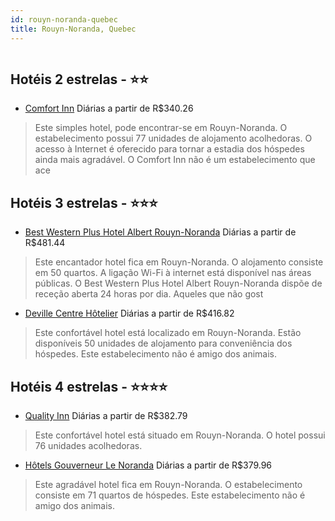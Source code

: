 ```yaml
---
id: rouyn-noranda-quebec
title: Rouyn-Noranda, Quebec
---
```


<center><img src="http://photos.hotelbeds.com/giata/10/104129/104129a_hb_a_052.jpg" alt="" /></center>


## Hotéis 2 estrelas - ⭐️⭐️

-    [Comfort Inn](https://www.hurb.com/hoteis/rouyn-noranda/comfort-inn-JNP-JP063381?cmp=18055) Diárias a partir de R$340.26
   > Este simples hotel, pode encontrar-se em Rouyn-Noranda. O estabelecimento possui 77 unidades de alojamento acolhedoras. O acesso à Internet é oferecido para tornar a estadia dos hóspedes ainda mais agradável. O Comfort Inn não é um estabelecimento que ace

## Hotéis 3 estrelas - ⭐️⭐️⭐️

-    [Best Western Plus Hotel Albert Rouyn-Noranda](https://www.hurb.com/hoteis/rouyn-noranda/best-western-plus-hotel-albert-rouyn-noranda-JNP-JP733586?cmp=18055) Diárias a partir de R$481.44
   > Este encantador hotel fica em Rouyn-Noranda. O alojamento consiste em 50 quartos. A ligação Wi-Fi à internet está disponível nas áreas públicas. O Best Western Plus Hotel Albert Rouyn-Noranda dispõe de receção aberta 24 horas por dia. Aqueles que não gost
-    [Deville Centre Hôtelier](https://www.hurb.com/hoteis/rouyn-noranda/deville-centre-hotelier-JNP-JP954266?cmp=18055) Diárias a partir de R$416.82
   > Este confortável hotel está localizado em Rouyn-Noranda. Estão disponíveis 50 unidades de alojamento para conveniência dos hóspedes. Este estabelecimento não é amigo dos animais. 

## Hotéis 4 estrelas - ⭐️⭐️⭐️⭐️

-    [Quality Inn](https://www.hurb.com/hoteis/rouyn-noranda/quality-inn-JNP-JP784889?cmp=18055) Diárias a partir de R$382.79
   > Este confortável hotel está situado em Rouyn-Noranda. O hotel possui 76 unidades acolhedoras. 
-    [Hôtels Gouverneur Le Noranda](https://www.hurb.com/hoteis/rouyn-noranda/hotels-gouverneur-le-noranda-JNP-JP022594?cmp=18055) Diárias a partir de R$379.96
   > Este agradável hotel fica em Rouyn-Noranda. O estabelecimento consiste em 71 quartos de hóspedes. Este estabelecimento não é amigo dos animais. 
